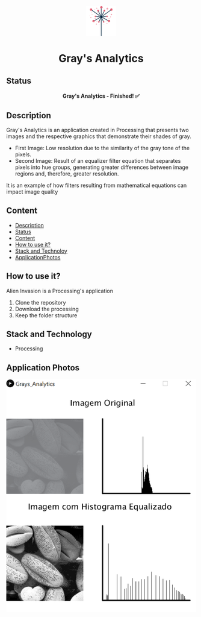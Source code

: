 <p align="center">
	<img src="./Grays_Analytics/data/Image02.png" width="80">
</p>

<h1 align="center">Gray's Analytics</h1>

## Status

<h4 align="center"> 
	Gray's Analytics - Finished! ✅
</h4>

## Description

Gray's Analytics is an application created in Processing that presents two images and the respective graphics that demonstrate their shades of gray.
- First Image: Low resolution due to the similarity of the gray tone of the pixels.
- Second Image: Result of an equalizer filter equation that separates pixels into hue groups, generating greater differences between image regions and, therefore, greater resolution.

It is an example of how filters resulting from mathematical equations can impact image quality

## Content

- [Description](#description)
- [Status](#status)
- [Content](#content)
- [How to use it?](#how-to-use-it)
- [Stack and Technoloy](#stack-and-technology)
- [ApplicationPhotos](#application-photos)

## How to use it?

Alien Invasion is a Processing's application

1. Clone the repository
2. Download the processing
3. Keep the folder structure

## Stack and Technology

- Processing

## Application Photos

<img src="./Grays_Analytics/data/Image01.png">




